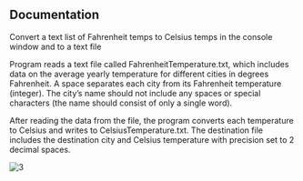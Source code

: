 ## Documentation

Convert a text list of Fahrenheit temps to Celsius temps in the console window and to a text file 

Program reads a text file called FahrenheitTemperature.txt, which includes data on the average yearly temperature for different cities in degrees Fahrenheit. A space separates each city from its Fahrenheit temperature (integer). The city’s name should not include any spaces or special characters (the name should consist of only a single word).  

After reading the data from the file, the program converts each temperature to Celsius and writes to CelsiusTemperature.txt. The destination file includes the destination city and Celsius temperature with precision set to 2 decimal spaces. 

![3](https://user-images.githubusercontent.com/110789514/210554711-95f242c0-12b2-474d-abda-fa728d7e103d.png)
